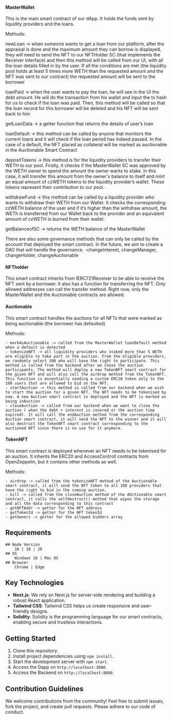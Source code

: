 #### MasterWallet

This is the main smart contract of our dApp. It holds the funds sent by liquidity providers and the loans.

Methods:

newLoan -> when someone wants to get a loan from our platform, after the appraisal is done and the maximum amount they can borrow is displayed, they will need to send the NFT to our NFTHolder SC (that implements the Receiver interface) and then this method will be called from our UI, with all the loan details filled in by the user. If all the conditions are met (the liquidity pool holds at least 5 times more WETH than the requested amount and the NFT was sent to our contract) the requested amount will be sent to the borrower

loanPaid -> when the user wants to pay the loan, he will see in the UI the debt amount. He will do the transaction from his wallet and input the tx hash for us to check if the loan was paid. Then, this method will be called so that the loan record for this borrower will be deleted and his NFT will be sent back to him

getLoanData -> a getter function that returns the details of user’s loan

loanDefault -> this method can be called by anyone that monitors the current loans and it will check if the loan period has indeed passed. In the case of a default, the NFT placed as collateral will be marked as auctionable in the Auctionable Smart Contract

depositTokens -> this method is for the liquidity providers to transfer their WETH to our pool. Firstly, it checks if the MasterWallet SC was approved by the WETH owner to spend the amount the owner wants to stake. In this case, it will transfer this amount from the owner's balance to itself and mint an equal amount of czWETH tokens to the liquidity provider’s wallet. These tokens represent their contribution to our pool.

withdrawFund -> this method can be called by a liquidity provider who wants to withdraw their WETH from our Wallet. It checks the corresponding czWETH balance of the user and if it’s higher than the withdraw amount, the WETh is transferred from our Wallet back to the provider and an equivalent amount of czWETH is burned from their wallet.

getBalanceofSC -> returns the WETH balance of the MasterWallet

There are also some governance methods that can only be called by the account that deployed the smart contract. In the future, we aim to create a DAO that will handle the governance.
	-changeInterest, changeManager, changeHolder, changeAuctionable

#### NFTholder

This smart contract inherits from IERC721Receiver to be able to receive the NFT sent by a borrower. It also has a function for transferring the NFT. Only allowed addresses can call the transfer method. Right now, only the MasterWallet and the Auctionable contracts are allowed.

#### Auctionable

This smart contract handles the auctions for all NFTs that were marked as being auctionable (the borrower has defaulted)

Methods:

	- markAsAuctionable -> called from the MasterWallet loanDefault method when a default is detected
	- tokenizeNFT -> all liquidity providers who staked more than 5 WETH are eligible to take part in the auction. From the eligible providers, we randomly select 100 who will have the right to participate. This method is called from the backend after we chose the auction participants. The method will deploy a new TokenNFT smart contract for the given NFT and will also call the airdrop method from the TokenNFT. This function is essentially sending a custom ERC20 token only to the 100 users that are allowed to bid on the NFT. 
	- startAuction -> this method is called from our backend when we wish to start the auction for a given NFT. The NFT needs to be tokenised by now. A new Auction smart contract is deployed and the NFT is marked as being inAuction
	- closeAuction -> called from our backend when we want to close the auction ( when the debt + interest is covered or the auction time expired). It will call the endAuction method from the corresponding Auction smart contract, it will send the NFT to the winner and it will also destruct the TokenNFT smart contract corresponding to the auctioned NFT since there is no use for it anymore.

#### TokenNFT

This smart contract is deployed whenever an NFT needs to be tokenised for an auction. It inherits the ERC20 and AccessControll contracts from OpenZeppelin, but it contains other methods as well.

Methods:

	- airdrop -> called from the tokenizeNFT method of the Auctionable smart contract, it will send the NFT token to all 100 providers that have the right to bid in the coming auction.
	- kill -> called from the closeAuction method of the AUctionable smart contract, it calls the selfdestruct() method that wipes the storage and all the data corresponding to this contract
	- getNFTAddr -> getter for the NFT address
	- getTokenId -> getter for the NFT tokenId
	- getOwners -> getter for the allowed bidders array


## Requirements
	## Node Version
	    16 | 18 | 20
	## OS
	    Windows 10 | Mac OS
	## Browser
		Chrome | Edge
## Key Technologies

- **Next.js**: We rely on Next.js for server-side rendering and building a robust React application.
- **Tailwind CSS**: Tailwind CSS helps us create responsive and user-friendly designs.
- **Solidity**: Solidity is the programming language for our smart contracts, enabling secure and trustless interactions.

## Getting Started

1. Clone this repository.
2. Install project dependencies using `npm install`.
3. Start the development server with `npm start`.
4. Access the Dapp on `http://localhost:3000`.
5. Access the Backend on `http://localhost:8080`.
## Contribution Guidelines

We welcome contributions from the community! Feel free to submit issues, fork the project, and create pull requests. Please adhere to our code of conduct.